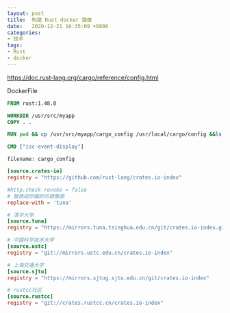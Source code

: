 ```yaml
---
layout: post
title:  构建 Rust docker 镜像
date:   2020-12-21 16:35:09 +0800
categories:
- 技术
tags:
- Rust
- docker
---
```


https://doc.rust-lang.org/cargo/reference/config.html 

DockerFile

``` dockerfile
FROM rust:1.48.0

WORKDIR /usr/src/myapp
COPY . .

RUN pwd && cp /usr/src/myapp/cargo_config /usr/local/cargo/config &&ls -alh /usr/local/cargo/config &&  cargo build && cargo install --path .

CMD ["isc-event-display"]
```


`filename: cargo_config`

```toml 
[source.crates-io]
registry = "https://github.com/rust-lang/crates.io-index"

#http.check-revoke = false
# 替换成你偏好的镜像源
replace-with = 'tuna'

# 清华大学
[source.tuna]
registry = "https://mirrors.tuna.tsinghua.edu.cn/git/crates.io-index.git"

# 中国科学技术大学
[source.ustc]
registry = "git://mirrors.ustc.edu.cn/crates.io-index"

# 上海交通大学
[source.sjtu]
registry = "https://mirrors.sjtug.sjtu.edu.cn/git/crates.io-index"

# rustcc社区
[source.rustcc]
registry = "git://crates.rustcc.cn/crates.io-index"

```
